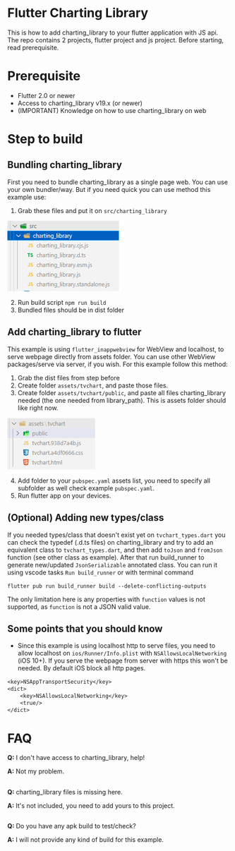 # Flutter Charting Library 

This is how to add charting_library to your flutter application with JS api.
The repo contains 2 projects, flutter project and js project.
Before starting, read prerequisite.

# Prerequisite

- Flutter 2.0 or newer
- Access to charting_library v19.x (or newer)
- (IMPORTANT) Knowledge on how to use charting_library on web

# Step to build

## Bundling charting_library

First you need to bundle charting_library as a single page web.
You can use your own bundler/way. But if you need quick you can use method this example use:

1. Grab these files and put it on `src/charting_library`

![chart-src](./docs/images/chart-src.png)

2. Run build script `npm run build`
3. Bundled files should be in dist folder

## Add charting_library to flutter

This example is using `flutter_inappwebview` for WebView and localhost, to serve webpage directly from assets folder. You can use other WebView packages/serve via server, if you wish.
For this example follow this method:

1. Grab the dist files from step before
2. Create folder `assets/tvchart`, and paste those files.
3. Create folder `assets/tvchart/public`, and paste all files charting_library needed (the one needed from library_path). This is assets folder should like right now.

![flutter-assets](./docs/images/flutter-assets.png)

4. Add folder to your `pubspec.yaml` assets list, you need to specify all subfolder as well check example `pubspec.yaml`.
5. Run flutter app on your devices.


## (Optional) Adding new types/class

If you needed types/class that doesn't exist yet on `tvchart_types.dart` you can check the typedef (.d.ts files) on charting_library and try to add an equivalent class to `tvchart_types.dart`, and then add `toJson` and `fromJson` function (see other class as example).
After that run build_runner to generate new/updated `JsonSerializable` annotated class. You can run it using vscode tasks `Run build_runner` or with terminal command
```
flutter pub run build_runner build --delete-conflicting-outputs
```

The only limitation here is any properties with `function` values is not supported, as `function` is not a JSON valid value.

## Some points that you should know

- Since this example is using localhost http to serve files, you need to allow localhost on `ios/Runner/Info.plist` with `NSAllowsLocalNetworking` (iOS 10+). If you serve the webpage from server with https this won't be needed. By default iOS block all http pages.

```
<key>NSAppTransportSecurity</key>
<dict>
    <key>NSAllowsLocalNetworking</key>
    <true/>
</dict>
```

# FAQ

**Q:** I don't have access to charting_library, help!

**A:** Not my problem.
##

**Q:** charting_library files is missing here.

**A:** It's not included, you need to add yours to this project.
##

**Q:** Do you have any apk build to test/check?

**A:** I will not provide any kind of build for this example.
##
